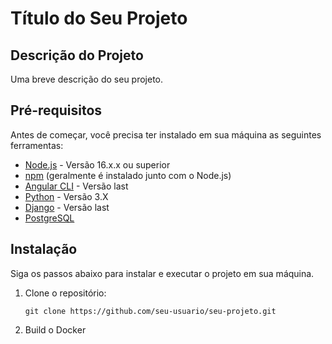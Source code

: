 # Título do Seu Projeto

## Descrição do Projeto

Uma breve descrição do seu projeto.

## Pré-requisitos

Antes de começar, você precisa ter instalado em sua máquina as seguintes ferramentas:

- [Node.js](https://nodejs.org/) - Versão 16.x.x ou superior
- [npm](https://www.npmjs.com/) (geralmente é instalado junto com o Node.js)
- [Angular CLI](https://cli.angular.io/) - Versão last
- [Python](https://www.python.org/downloads/) - Versão 3.X
- [Django](https://www.djangoproject.com/download/) - Versão last
- [PostgreSQL](https://www.postgresql.org/download/)

## Instalação

Siga os passos abaixo para instalar e executar o projeto em sua máquina.

1. Clone o repositório:

   ```shell
   git clone https://github.com/seu-usuario/seu-projeto.git
   ```

1. Build o Docker

